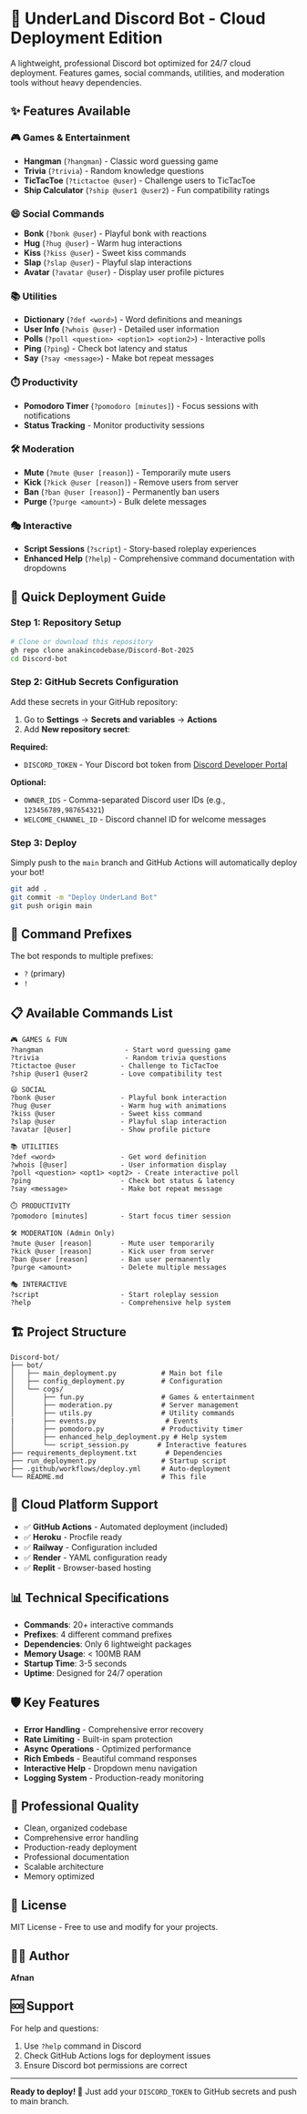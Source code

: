 # 🏰 UnderLand Discord Bot - Cloud Deployment Edition


A lightweight, professional Discord bot optimized for 24/7 cloud deployment. Features games, social commands, utilities, and moderation tools without heavy dependencies.

## ✨ Features Available

### 🎮 Games & Entertainment
- **Hangman** (`?hangman`) - Classic word guessing game
- **Trivia** (`?trivia`) - Random knowledge questions  
- **TicTacToe** (`?tictactoe @user`) - Challenge users to TicTacToe
- **Ship Calculator** (`?ship @user1 @user2`) - Fun compatibility ratings

### 😄 Social Commands
- **Bonk** (`?bonk @user`) - Playful bonk with reactions
- **Hug** (`?hug @user`) - Warm hug interactions
- **Kiss** (`?kiss @user`) - Sweet kiss commands
- **Slap** (`?slap @user`) - Playful slap interactions
- **Avatar** (`?avatar @user`) - Display user profile pictures

### 📚 Utilities
- **Dictionary** (`?def <word>`) - Word definitions and meanings
- **User Info** (`?whois @user`) - Detailed user information
- **Polls** (`?poll <question> <option1> <option2>`) - Interactive polls
- **Ping** (`?ping`) - Check bot latency and status
- **Say** (`?say <message>`) - Make bot repeat messages

### ⏱️ Productivity
- **Pomodoro Timer** (`?pomodoro [minutes]`) - Focus sessions with notifications
- **Status Tracking** - Monitor productivity sessions

### 🛠️ Moderation
- **Mute** (`?mute @user [reason]`) - Temporarily mute users
- **Kick** (`?kick @user [reason]`) - Remove users from server
- **Ban** (`?ban @user [reason]`) - Permanently ban users
- **Purge** (`?purge <amount>`) - Bulk delete messages

### 🎭 Interactive
- **Script Sessions** (`?script`) - Story-based roleplay experiences
- **Enhanced Help** (`?help`) - Comprehensive command documentation with dropdowns

## 🚀 Quick Deployment Guide

### Step 1: Repository Setup
```bash
# Clone or download this repository
gh repo clone anakincodebase/Discord-Bot-2025
cd Discord-bot
```

### Step 2: GitHub Secrets Configuration
Add these secrets in your GitHub repository:

1. Go to **Settings** → **Secrets and variables** → **Actions**
2. Add **New repository secret**:

**Required:**
- `DISCORD_TOKEN` - Your Discord bot token from [Discord Developer Portal](https://discord.com/developers/applications)

**Optional:**
- `OWNER_IDS` - Comma-separated Discord user IDs (e.g., `123456789,987654321`)
- `WELCOME_CHANNEL_ID` - Discord channel ID for welcome messages

### Step 3: Deploy
Simply push to the `main` branch and GitHub Actions will automatically deploy your bot!

```bash
git add .
git commit -m "Deploy UnderLand Bot"
git push origin main
```

## 🎯 Command Prefixes

The bot responds to multiple prefixes:
- `?` (primary)
- `!`

## 📋 Available Commands List

```
🎮 GAMES & FUN
?hangman                    - Start word guessing game
?trivia                     - Random trivia questions
?tictactoe @user           - Challenge to TicTacToe
?ship @user1 @user2        - Love compatibility test

😄 SOCIAL
?bonk @user                - Playful bonk interaction
?hug @user                 - Warm hug with animations
?kiss @user                - Sweet kiss command
?slap @user                - Playful slap interaction
?avatar [@user]            - Show profile picture

📚 UTILITIES
?def <word>                - Get word definition
?whois [@user]             - User information display
?poll <question> <opt1> <opt2> - Create interactive poll
?ping                      - Check bot status & latency
?say <message>             - Make bot repeat message

⏱️ PRODUCTIVITY
?pomodoro [minutes]        - Start focus timer session

🛠️ MODERATION (Admin Only)
?mute @user [reason]       - Mute user temporarily
?kick @user [reason]       - Kick user from server
?ban @user [reason]        - Ban user permanently
?purge <amount>            - Delete multiple messages

🎭 INTERACTIVE
?script                    - Start roleplay session
?help                      - Comprehensive help system
```

## 🏗️ Project Structure

```
Discord-bot/
├── bot/
│   ├── main_deployment.py           # Main bot file
│   ├── config_deployment.py         # Configuration
│   └── cogs/
│       ├── fun.py                   # Games & entertainment
│       ├── moderation.py            # Server management
│       ├── utils.py                 # Utility commands
|       ├── events.py                 # Events
│       ├── pomodoro.py              # Productivity timer
│       ├── enhanced_help_deployment.py # Help system
│       └── script_session.py       # Interactive features
├── requirements_deployment.txt       # Dependencies
├── run_deployment.py                # Startup script
├── .github/workflows/deploy.yml     # Auto-deployment
└── README.md                        # This file
```

## 🔧 Cloud Platform Support

- ✅ **GitHub Actions** - Automated deployment (included)
- ✅ **Heroku** - Procfile ready
- ✅ **Railway** - Configuration included
- ✅ **Render** - YAML configuration ready
- ✅ **Replit** - Browser-based hosting

## 📊 Technical Specifications

- **Commands**: 20+ interactive commands
- **Prefixes**: 4 different command prefixes
- **Dependencies**: Only 6 lightweight packages
- **Memory Usage**: < 100MB RAM
- **Startup Time**: 3-5 seconds
- **Uptime**: Designed for 24/7 operation

## 🛡️ Key Features

- **Error Handling** - Comprehensive error recovery
- **Rate Limiting** - Built-in spam protection  
- **Async Operations** - Optimized performance
- **Rich Embeds** - Beautiful command responses
- **Interactive Help** - Dropdown menu navigation
- **Logging System** - Production-ready monitoring

## 🎨 Professional Quality

- Clean, organized codebase
- Comprehensive error handling
- Production-ready deployment
- Professional documentation
- Scalable architecture
- Memory optimized

## 📄 License

MIT License - Free to use and modify for your projects.

## 👨‍💻 Author

**Afnan**

## 🆘 Support

For help and questions:
1. Use `?help` command in Discord
2. Check GitHub Actions logs for deployment issues
3. Ensure Discord bot permissions are correct

---


**Ready to deploy! 🚀** Just add your `DISCORD_TOKEN` to GitHub secrets and push to main branch.


